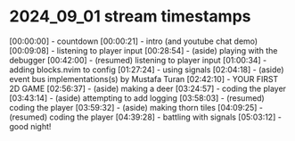 # 2024_09_01 stream timestamps

[00:00:00] - countdown
[00:00:21] - intro (and youtube chat demo)
[00:09:08] - listening to player input
[00:28:54] - (aside) playing with the debugger
[00:42:00] - (resumed) listening to player input
[01:00:34] - adding blocks.nvim to config
[01:27:24] - using signals
[02:04:18] - (aside) event bus implementations(s) by Mustafa Turan
[02:42:10] - YOUR FIRST 2D GAME
[02:56:37] - (aside) making a deer
[03:24:57] - coding the player
[03:43:14] - (aside) attempting to add logging
[03:58:03] - (resumed) coding the player
[03:59:32] - (aside) making thorn tiles
[04:09:25] - (resumed) coding the player
[04:39:28] - battling with signals
[05:03:12] - good night!
